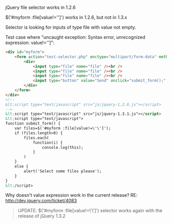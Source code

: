 jQuery file selector works in 1.2.6

$('#myform :file[value!='']') works in 1.2.6, but not in 1.3.x

Selector is looking for inputs of type file with value not empty.

Test case where "uncaught exception: Syntax error, unrecognized expression: value!='']":

```html
<div id="myform">
    <form action="test-selector.php" enctype="multipart/form-data" method="post">
        <div>
            <input type="file" name="file" /><br />
            <input type="file" name="file" /><br />
            <input type="file" name="file" /><br />
            <input type="button" value="Send" onclick="submit_form();" />
        </div>
    </form>
</div>
<!--
&lt;script type="text/javascript" src="js/jquery-1.2.6.js"></script>
-->
&lt;script type="text/javascript" src="js/jquery-1.3.1.js"></script>
&lt;script type="text/javascript">
function submit_form() {
    var files=$('#myform :file[value!=\'\']');
    if (files.length>0) {
        files.each(
            function(i) {
                console.log(this);
            }
        )
    }
    else {
        alert('Select some files please');
    }
}
&lt;/script>
```

Why doesn't value expression work in the current release?
RE: http://dev.jquery.com/ticket/4083

<blockquote>UPDATE: $('#myform :file[value!=\'\']') selector works again with the release of jQuery 1.3.2</blockquote>